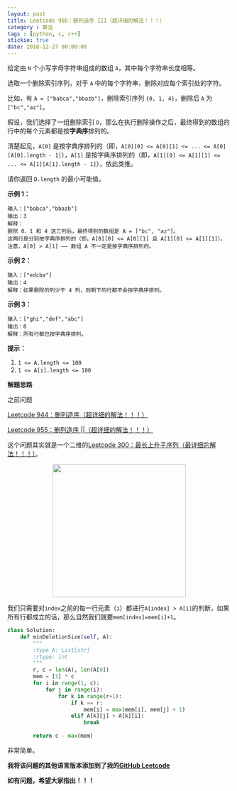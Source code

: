 ```yaml
---
layout: post
title: Leetcode 960：删列造序 III（超详细的解法！！！）
category : 算法
tags : [python, c, c++]
stickie: true
date: 2018-12-27 00:00:00
---
```


给定由 `N` 个小写字母字符串组成的数组 `A`，其中每个字符串长度相等。

选取一个删除索引序列，对于 `A` 中的每个字符串，删除对应每个索引处的字符。

比如，有 `A = ["babca","bbazb"]`，删除索引序列 `{0, 1, 4}`，删除后 `A` 为`["bc","az"]`。

假设，我们选择了一组删除索引 `D`，那么在执行删除操作之后，最终得到的数组的行中的每个元素都是按**字典序**排列的。

清楚起见，`A[0]` 是按字典序排列的（即，`A[0][0] <= A[0][1] <= ... <= A[0][A[0].length - 1]`），`A[1]` 是按字典序排列的（即，`A[1][0] <= A[1][1] <= ... <= A[1][A[1].length - 1]`），依此类推。

请你返回 `D.length` 的最小可能值。

**示例 1：**

```
输入：["babca","bbazb"]
输出：3
解释：
删除 0、1 和 4 这三列后，最终得到的数组是 A = ["bc", "az"]。
这两行是分别按字典序排列的（即，A[0][0] <= A[0][1] 且 A[1][0] <= A[1][1]）。
注意，A[0] > A[1] —— 数组 A 不一定是按字典序排列的。
```

**示例 2：**

```
输入：["edcba"]
输出：4
解释：如果删除的列少于 4 列，则剩下的行都不会按字典序排列。
```

**示例 3：**

```
输入：["ghi","def","abc"]
输出：0
解释：所有行都已按字典序排列。
```

**提示：**

1. `1 <= A.length <= 100`
2. `1 <= A[i].length <= 100`

**解题思路**

之前问题

[Leetcode 944：删列造序（超详细的解法！！！）](https://blog.csdn.net/qq_17550379/article/details/84984081)

[Leetcode 955：删列造序 ||（超详细的解法！！！）](https://blog.csdn.net/qq_17550379/article/details/85054582)

这个问题其实就是一个二维的[Leetcode 300：最长上升子序列（最详细的解法！！！）](https://blog.csdn.net/qq_17550379/article/details/82871892)。

<center class="half">
    <img src="https://raw.githubusercontent.com/wiki/luliyucoordinate/ImageBed/960/2018_12_27_1.png" width="300" >
</center>

我们只需要对`index`之前的每一行元素（`i`）都进行`A[index] > A[i]`的判断，如果所有行都成立的话，那么自然我们就要`mem[index]=mem[i]+1`。

```python
class Solution:
    def minDeletionSize(self, A):
        """
        :type A: List[str]
        :rtype: int
        """
        r, c = len(A), len(A[0])
        mem = [1] * c
        for i in range(1, c):
            for j in range(i):
                for k in range(r+1):  
                    if k == r:
                        mem[i] = max(mem[i], mem[j] + 1)
                    elif A[k][j] > A[k][i]:
                        break
                        
        return c - max(mem)
```

非常简单。

**我将该问题的其他语言版本添加到了我的[GitHub Leetcode](https://github.com/luliyucoordinate/Leetcode)**

**如有问题，希望大家指出！！！**